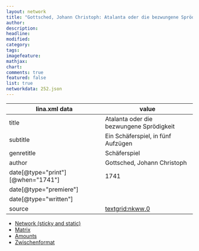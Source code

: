 ```yaml
---
layout: network
title: "Gottsched, Johann Christoph: Atalanta oder die bezwungene Sprödigkeit (1741)"
author:
description:
headline:
modified:
category:
tags:
imagefeature: 
mathjax: 
chart: 
comments: true
featured: false
list: true
networkdata: 252.json
---
```

lina.xml data  | value
------------- | -------------
title|Atalanta oder die bezwungene Sprödigkeit
subtitle|Ein Schäferspiel, in fünf Aufzügen
genretitle|Schäferspiel
author|Gottsched, Johann Christoph
date[@type="print"][@when="1741"]|1741
date[@type="premiere"]|
date[@type="written"]|
source|[textgrid:nkww.0](https://textgridlab.org/1.0/tgcrud-public/rest/textgrid:nkww.0/data)



* [Network (sticky and static)](/linas/network252)
* [Matrix](/linas/matrix252)
* [Amounts](/linas/amount252)
* [Zwischenformat](/linas/lina252 )
